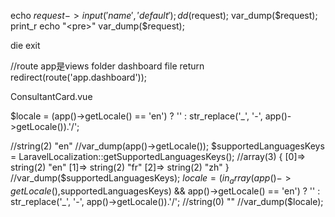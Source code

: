 echo $request->input('name','default');
dd($request);
var_dump($request);
print_r 
echo "<pre>" var_dump($request);

die 
exit

//route app是views folder  dashboard file 
return redirect(route('app.dashboard'));
    


ConsultantCard.vue

<!-- var_dump(app()->getLocale()); -->

$locale = (app()->getLocale() == 'en') ? '' : str_replace('_', '-', app()->getLocale()).'/';


//string(2) "en"
//var_dump(app()->getLocale());
$supportedLanguagesKeys = LaravelLocalization::getSupportedLanguagesKeys();
//array(3) { [0]=> string(2) "en" [1]=> string(2) "fr" [2]=> string(2) "zh" }
//var_dump($supportedLanguagesKeys);
$locale = (in_array(app()->getLocale(),$supportedLanguagesKeys) 
  && app()->getLocale() == 'en') ? '' :
  str_replace('_', '-', app()->getLocale()).'/';
//string(0) ""
//var_dump($locale);